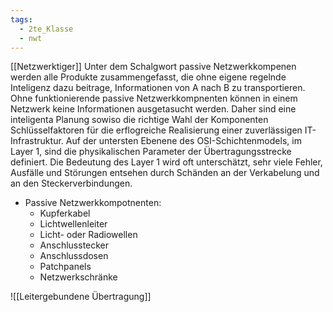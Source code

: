 ```yaml
---
tags:
  - 2te_Klasse
  - nwt
---
```

[[Netzwerktiger]]
Unter dem Schalgwort passive Netzwerkkompenen werden alle Produkte zusammengefasst, die ohne eigene regelnde Inteligenz dazu beitrage, Informationen von A nach B zu transportieren. Ohne funktionierende passive Netzwerkkompnenten können in einem Netzwerk keine Informationen ausgetasucht werden. Daher sind eine inteligenta Planung sowiso die richtige Wahl der Komponenten Schlüsselfaktoren für die erflogreiche Realisierung einer zuverlässigen IT-Infrastruktur. Auf der untersten Ebenene des OSI-Schichtenmodels, im Layer 1, sind die physikalischen Parameter der Übertragungsstrecke definiert. Die Bedeutung des Layer 1 wird oft unterschätzt, sehr viele Fehler, Ausfälle und Störungen entsehen durch Schänden an der Verkabelung und an den Steckerverbindungen.

- Passive Netzwerkkompotnenten: 
	- Kupferkabel
	- Lichtwellenleiter 
	- Licht- oder Radiowellen
	- Anschlusstecker 
	- Anschlussdosen 
	- Patchpanels 
	- Netzwerkschränke

![[Leitergebundene Übertragung]]